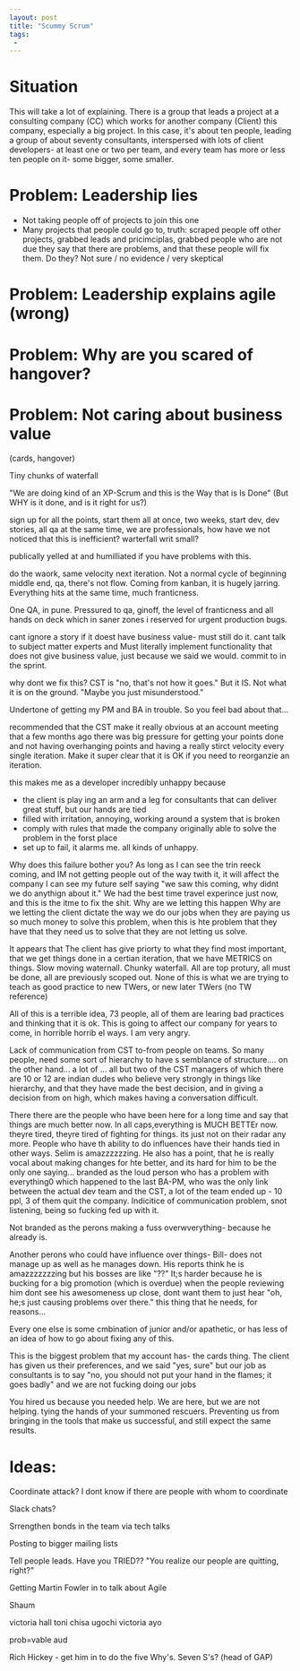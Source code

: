 ```yaml
---
layout: post
title: "Scummy Scrum"
tags:
 -
---
```


# Situation

This will take a lot of explaining. There is a group that leads a project at a consulting company (CC) which works for another company (Client) this company, especially a big project. In this case, it's about ten people, leading a group of about seventy consultants, interspersed with lots of client developers- at least one or two per team, and every team has more or less ten people on it- some bigger, some smaller.

# Problem: Leadership lies

- Not taking people off of projects to join this one
- Many projects that people could go to, truth: scraped people off other projects, grabbed leads and pricimciplas, grabbed people who are not due
they say that there are problems, and that these people will fix them. Do they? Not sure / no evidence / very skeptical

# Problem: Leadership explains agile (wrong)

# Problem: Why are you scared of hangover?

# Problem: Not caring about business value

(cards, hangover)

Tiny chunks of waterfall

"We are doing kind of an XP-Scrum and this is the Way that is Is Done" (But WHY is it done, and is it right for us?)

sign up for all the points, start them all at once, two weeks, start dev, dev stories, all qa at the same time, we are professionals, how have we not noticed that this is inefficient? warterfall writ small?

publically yelled at and humilliated if you have problems with this.

do the waork, same velocity next iteration. Not a normal cycle of beginning middle end, qa, there's not flow. Coming from kanban, it is hugely jarring. Everything hits at the same time, much franticness.

One QA, in pune. Pressured to qa, ginoff, the level of franticness and all hands on deck which in saner zones i reserved for urgent production bugs.

cant ignore a story if it doest have business value- must still do it. cant talk to subject matter experts and
Must literally implement functionality that does not give business value, just because we said we would. commit to in the sprint.

why dont we fix this? CST is "no, that's not how it goes." But it IS. Not what it is on the ground. "Maybe you just misunderstood."

Undertone of getting my PM and BA in trouble. So you feel bad about that...

recommended that the CST make it really obvious at an account meeting that a few months ago there was big pressure for getting your points done and not having overhanging points and having a really stirct velocity every single iteration. Make it super clear that it is OK if you need to reorganzie an iteration.

this makes me as a developer incredibly unhappy because
- the client is play ing an arm and a leg for consultants that can deliver great stuff, but our hands are tied
- filled with irritation, annoying, working around a system that is broken
- comply with rules that made the company originally able to solve the problem in the forst place
- set up to fail, it alarms me. all kinds of unhappy.

Why does this failure bother you? As long as I can see the trin reeck coming, and IM not getting people out of the way twith it, it will affect the company
I can see my future self saying "we saw this coming, why didnt we do anythign about it." We had the best time travel experince just now, and this is the itme to fix the shit.
Why are we letting this happen
Why are we letting the client dictate the way we do our jobs when they are paying us so much money to solve this problem, when this is hte problem that they have that they need us to solve that they are not letting us solve.

It appears that
The client has give priorty to what they find most important, that we get things done in a certian iteration, that we have METRICS on things. Slow moving waternall. Chunky waterfall. All are top protury, all must be done, all are previously scoped out. None of this is what we are trying to teach as good practice to new TWers, or new later TWers (no TW reference)

All of this is a terrible idea, 73 people, all of them are learing bad practices and thinking that it is ok. This is going to affect our company for years to come, in horrible horrib el ways. I am very angry.

Lack of communication from CST to-from people on teams. So many people, need some sort of hierarchy to have s  semblance of structure.... on the other hand... a lot of ... all but two of the CST managers of which there are 10 or 12 are indian dudes who believe very strongly in things like hierarchy, and that they have made the best decision, and in giving a decision from on high, which makes having a conversation difficult.

There there are the people who have been here for a long time and say that things are much better now. In all caps,everything is MUCH BETTEr now. theyre tired, theyre tired of fighting for things. its just not on their radar any more. People who have th ability to do influences have their hands tied in other ways. Selim is amazzzzzzing. He also has a point, that he is really vocal about making changes for hte better, and its hard for him to be the only one saying... branded as the loud person who has a problem with everything0 which happened to the last BA-PM, who was the only link between the actual dev team and the CST, a lot of the team ended up - 10 ppl, 3 of them quit the company. Indicitice of communication problem, snot listening, being so fucking fed up with it.

Not branded as the perons making a fuss overwverything- because he already is.

Another perons who could have influence over things- Bill- does not manage up as well as he manages down. His reports think he is amazzzzzzzing but his bosses are like "??" It;s harder because he is bucking for a big promotion (which is overdue) when the people reviewing him dont see his awesomeness up close, dont want them to just hear "oh, he;s just causing problems over there." this thing that he needs, for reasons...

Every one else is some cmbination of junior and/or apathetic, or has less of an idea of how to go about fixing any of this.

This is the biggest problem that my account has- the cards thing. The client has given us their preferences, and we said "yes, sure" but our job as consultants is to say "no, you should not put your hand in the flames; it goes badly" and we are not fucking doing our jobs

You hired us because you needed help. We are here, but we are not helping. tying the hands of your summoned rescuers. Preventing us from bringing in the tools that make us successful, and still expect the same results.


# Ideas:

Coordinate attack? I dont know if there are people with whom to coordinate

Slack chats?

Srrengthen bonds in the team via tech talks

Posting to bigger mailing lists

Tell people leads. Have you TRIED?? "You realize our people are quitting, right?"

Getting Martin Fowler in to talk about Agile

Shaum


victoria hall
toni
chisa
ugochi
victoria ayo


prob=vable aud


Rich Hickey - get him in to do the five Why's. Seven S's?
 (head of GAP)
